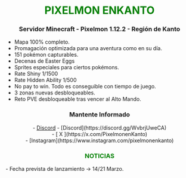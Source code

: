 
<div style="color: green; text-align: center;"><h1>PIXELMON ENKANTO</h1></div>
<div style="text-align: center;"><h3>Servidor Minecraft - Pixelmon 1.12.2 - Región de Kanto</h3></div>

- Mapa 100% completo.
- Promagación optimizada para una aventura como en su día.
- 151 pokémon capturables.
- Decenas de Easter Eggs
- Sprites especiales para ciertos pokémons.
- Rate Shiny 1/1500
- Rate Hidden Ability 1/500
- No pay to win. Todo es conseguible con tiempo de juego.
- 3 zonas nuevas desbloqueables.
- Reto PVE desbloqueable tras vencer al Alto Mando.

<div style="text-align: center;"><h3>Mantente Informado</h3></div>
<div style="text-align: center;">
- <a href="https://pixelmon-enkanto.com">Discord</a>
- [Discord](https://discord.gg/WvbrjUweCA)<br>
- [ X ](https://x.com/PixelmonenKanto)<br>
- [Instagram](https://www.instagram.com/pixelmonenkanto) 
</div>
<div style="color: green; text-align: center;"><h3>NOTICIAS</h3></div>
- Fecha prevista de lanzamiento -> 14/21 Marzo.

